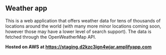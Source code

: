 ## Weather app

This is a web application that offers weather data for tens of 
thousands of locations around the world (with many more minor 
locations coming soon, however those may have a lower level of 
search support). The data is fetched through the OpenWeatherMap API.

**Hosted on AWS at https://staging.d2kzc3ign4wjar.amplifyapp.com**